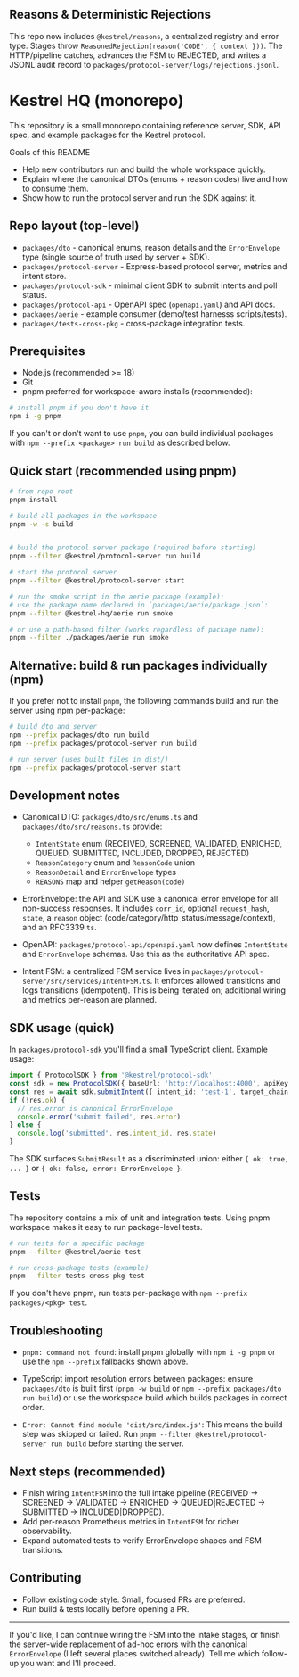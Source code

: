 ## Reasons & Deterministic Rejections

This repo now includes `@kestrel/reasons`, a centralized registry and error type. Stages throw `ReasonedRejection(reason('CODE', { context }))`. The HTTP/pipeline catches, advances the FSM to REJECTED, and writes a JSONL audit record to `packages/protocol-server/logs/rejections.jsonl`.

# Kestrel HQ (monorepo)

This repository is a small monorepo containing reference server, SDK, API spec, and example packages for the Kestrel protocol.

Goals of this README
- Help new contributors run and build the whole workspace quickly.
- Explain where the canonical DTOs (enums + reason codes) live and how to consume them.
- Show how to run the protocol server and run the SDK against it.

## Repo layout (top-level)
- `packages/dto` - canonical enums, reason details and the `ErrorEnvelope` type (single source of truth used by server + SDK).
- `packages/protocol-server` - Express-based protocol server, metrics and intent store.
- `packages/protocol-sdk` - minimal client SDK to submit intents and poll status.
- `packages/protocol-api` - OpenAPI spec (`openapi.yaml`) and API docs.
- `packages/aerie` - example consumer (demo/test harnesss scripts/tests).
- `packages/tests-cross-pkg` - cross-package integration tests.

## Prerequisites
- Node.js (recommended >= 18)
- Git
- pnpm preferred for workspace-aware installs (recommended):

```bash
# install pnpm if you don't have it
npm i -g pnpm
```

If you can't or don't want to use `pnpm`, you can build individual packages with `npm --prefix <package> run build` as described below.

## Quick start (recommended using pnpm)

```bash
# from repo root
pnpm install

# build all packages in the workspace
pnpm -w -s build


# build the protocol server package (required before starting)
pnpm --filter @kestrel/protocol-server run build

# start the protocol server
pnpm --filter @kestrel/protocol-server start

# run the smoke script in the aerie package (example):
# use the package name declared in `packages/aerie/package.json`:
pnpm --filter @kestrel-hq/aerie run smoke

# or use a path-based filter (works regardless of package name):
pnpm --filter ./packages/aerie run smoke
```

## Alternative: build & run packages individually (npm)

If you prefer not to install `pnpm`, the following commands build and run the server using npm per-package:

```bash
# build dto and server
npm --prefix packages/dto run build
npm --prefix packages/protocol-server run build

# run server (uses built files in dist/)
npm --prefix packages/protocol-server start
```

## Development notes

- Canonical DTO: `packages/dto/src/enums.ts` and `packages/dto/src/reasons.ts` provide:
  - `IntentState` enum (RECEIVED, SCREENED, VALIDATED, ENRICHED, QUEUED, SUBMITTED, INCLUDED, DROPPED, REJECTED)
  - `ReasonCategory` enum and `ReasonCode` union
  - `ReasonDetail` and `ErrorEnvelope` types
  - `REASONS` map and helper `getReason(code)`

- ErrorEnvelope: the API and SDK use a canonical error envelope for all non-success responses. It includes `corr_id`, optional `request_hash`, `state`, a `reason` object (code/category/http_status/message/context), and an RFC3339 `ts`.

- OpenAPI: `packages/protocol-api/openapi.yaml` now defines `IntentState` and `ErrorEnvelope` schemas. Use this as the authoritative API spec.

- Intent FSM: a centralized FSM service lives in `packages/protocol-server/src/services/IntentFSM.ts`. It enforces allowed transitions and logs transitions (idempotent). This is being iterated on; additional wiring and metrics per-reason are planned.

## SDK usage (quick)

In `packages/protocol-sdk` you'll find a small TypeScript client. Example usage:

```ts
import { ProtocolSDK } from '@kestrel/protocol-sdk'
const sdk = new ProtocolSDK({ baseUrl: 'http://localhost:4000', apiKey: 'k', apiSecret: 's3cret' })
const res = await sdk.submitIntent({ intent_id: 'test-1', target_chain: 'eth-mainnet', deadline_ms: Date.now()+60000 })
if (!res.ok) {
  // res.error is canonical ErrorEnvelope
  console.error('submit failed', res.error)
} else {
  console.log('submitted', res.intent_id, res.state)
}
```

The SDK surfaces `SubmitResult` as a discriminated union: either `{ ok: true, ... }` or `{ ok: false, error: ErrorEnvelope }`.

## Tests

The repository contains a mix of unit and integration tests. Using pnpm workspace makes it easy to run package-level tests.

```bash
# run tests for a specific package
pnpm --filter @kestrel/aerie test

# run cross-package tests (example)
pnpm --filter tests-cross-pkg test
```

If you don't have pnpm, run tests per-package with `npm --prefix packages/<pkg> test`.

## Troubleshooting
- `pnpm: command not found`: install pnpm globally with `npm i -g pnpm` or use the `npm --prefix` fallbacks shown above.
- TypeScript import resolution errors between packages: ensure `packages/dto` is built first (`pnpm -w build` or `npm --prefix packages/dto run build`) or use the workspace build which builds packages in correct order.

- `Error: Cannot find module 'dist/src/index.js'`: This means the build step was skipped or failed. Run `pnpm --filter @kestrel/protocol-server run build` before starting the server.

## Next steps (recommended)
- Finish wiring `IntentFSM` into the full intake pipeline (RECEIVED → SCREENED → VALIDATED → ENRICHED → QUEUED|REJECTED → SUBMITTED → INCLUDED|DROPPED).
- Add per-reason Prometheus metrics in `IntentFSM` for richer observability.
- Expand automated tests to verify ErrorEnvelope shapes and FSM transitions.

## Contributing
- Follow existing code style. Small, focused PRs are preferred.
- Run build & tests locally before opening a PR.

---
If you'd like, I can continue wiring the FSM into the intake stages, or finish the server-wide replacement of ad-hoc errors with the canonical `ErrorEnvelope` (I left several places switched already). Tell me which follow-up you want and I'll proceed.
